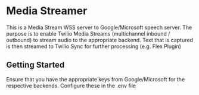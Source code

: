 # Media Streamer

This is a Media Stream WSS server to Google/Microsoft speech server. The purpose is to enable Twilio Media Streams (multichannel inbound / outbound) to stream audio to the appropriate backend. Text that is captured is then streamed to Twilio Sync for further processing (e.g. Flex Plugin)

## Getting Started
Ensure that you have the appropriate keys from Google/Microsoft for the respective backends. Configure these in the .env file